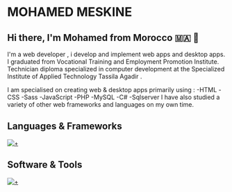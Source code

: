 # MOHAMED MESKINE
## Hi there, I'm Mohamed from Morocco :morocco: :wave:
I'm a web developer , i develop and implement web apps and desktop apps.
I graduated from Vocational Training and Employment Promotion Institute. Technician diploma specialized in computer development at
the Specialized Institute of Applied Technology Tassila Agadir .

I am specialised on creating  web & desktop apps primarily using :
-HTML
-CSS
-Sass
-JavaScript
-PHP
-MySQL
-C#
-Sqlserver
I have also studied a variety of other web frameworks and languages on my own time.

## Languages & Frameworks
[![+](https://skills.thijs.gg/icons?i=js,html,css,sass,php,laravel,vuejs,tailwind,jquery,csharp)](https://skills.thijs.gg)

## Software & Tools
[![+](https://skills.thijs.gg/icons?i=vscode,git,github)](https://skills.thijs.gg)
